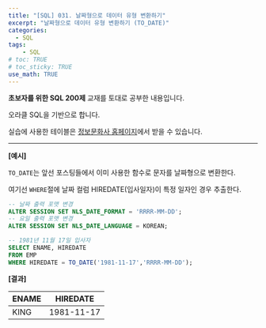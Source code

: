 ```yaml
---
title: "[SQL] 031. 날짜형으로 데이터 유형 변환하기"
excerpt: "날짜형으로 데이터 유형 변환하기 (TO_DATE)"
categories: 
  - SQL
tags: 
    - SQL
# toc: TRUE
# toc_sticky: TRUE
use_math: TRUE
---
```


**초보자를 위한 SQL 200제** 교재를 토대로 공부한 내용입니다.

오라클 SQL을 기반으로 합니다.

실습에 사용한 테이블은 [정보문화사 홈페이지](http://infopub.co.kr/index.asp)에서 받을 수 있습니다.

---

**[예시]**

`TO_DATE`는 앞선 포스팅들에서 이미 사용한 함수로 문자를 날짜형으로 변환한다.

여기선 `WHERE`절에 날짜 컬럼 HIREDATE(입사일자)이 특정 일자인 경우 추출한다.

```sql
-- 날짜 출력 포맷 변경
ALTER SESSION SET NLS_DATE_FORMAT = 'RRRR-MM-DD';
-- 요일 출력 포맷 변경
ALTER SESSION SET NLS_DATE_LANGUAGE = KOREAN;

-- 1981년 11월 17일 입사자
SELECT ENAME, HIREDATE
FROM EMP
WHERE HIREDATE = TO_DATE('1981-11-17','RRRR-MM-DD');
```


**[결과]**

ENAME|HIREDATE
|-|-|
KING|1981-11-17